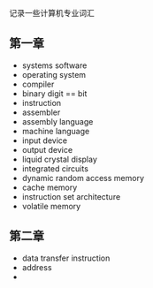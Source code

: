 记录一些计算机专业词汇

## 第一章

* systems software
* operating system
* compiler
* binary digit == bit
* instruction
* assembler
* assembly language
* machine language
* input device
* output device
* liquid crystal display
* integrated circuits
* dynamic random access memory
* cache memory
* instruction set architecture
* volatile memory




## 第二章

* data transfer instruction
* address
* ​


